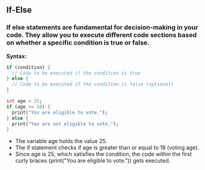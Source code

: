 ## If-Else

### If else statements are fundamental for decision-making in your code. They allow you to execute different code sections based on whether a specific condition is true or false.


**Syntax:**

```dart
if (condition) {
  // Code to be executed if the condition is true
} else {
  // Code to be executed if the condition is false (optional)
}
```

```dart
int age = 25;
if (age >= 18) {
  print("You are eligible to vote.");
} else {
  print("You are not eligible to vote.");
}
```
* The variable age holds the value 25.
* The if statement checks if age is greater than or equal to 18 (voting age).
* Since age is 25, which satisfies the condition, the code within the first curly braces (print("You are eligible   to vote.")) gets executed.
